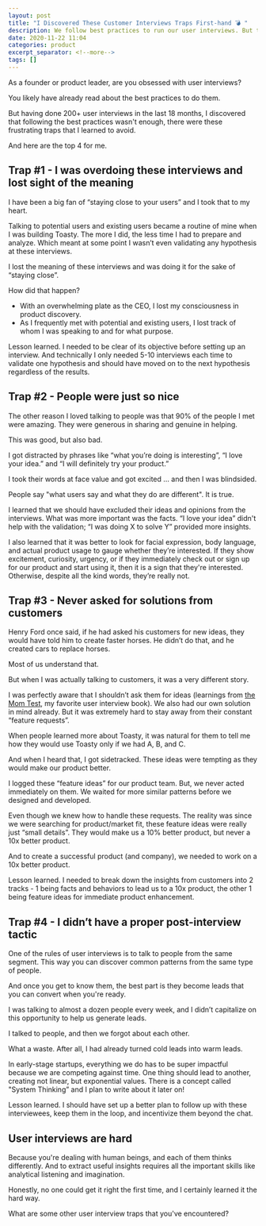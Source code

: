 ```yaml
---
layout: post
title: "I Discovered These Customer Interviews Traps First-hand 💣 "
description: We follow best practices to run our user interviews. But to be excellent at it, I discovered these frustrating traps that we should all try to avoid.
date: 2020-11-22 11:04
categories: product
excerpt_separator: <!--more-->
tags: []
---
```


As a founder or product leader, are you obsessed with user interviews?

You likely have already read about the best practices to do them.	

But having done 200+ user interviews in the last 18 months, I discovered that following the best practices wasn't enough, there were these frustrating traps that I learned to avoid. 
<!--more-->
And here are the top 4 for me.

## Trap #1 - I was overdoing these interviews and lost sight of the meaning

I have been a big fan of “staying close to your users” and I took that to my heart.

Talking to potential users and existing users became a routine of mine when I was building Toasty. The more I did, the less time I had to prepare and analyze. Which meant at some point I wasn’t even validating any hypothesis at these interviews.

I lost the meaning of these interviews and was doing it for the sake of “staying close”.

How did that happen?

* With an overwhelming plate as the CEO, I lost my consciousness in product discovery.
* As I frequently met with potential and existing users, I lost track of whom I was speaking to and for what purpose.

Lesson learned. I needed to be clear of its objective before setting up an interview. And technically I only needed 5-10 interviews each time to validate one hypothesis and should have moved on to the next hypothesis regardless of the results.

## Trap #2 - People were just so nice

The other reason I loved talking to people was that 90% of the people I met were amazing. They were generous in sharing and genuine in helping.

This was good, but also bad.

I got distracted by phrases like “what you’re doing is interesting”, “I love your idea.” and “I will definitely try your product.”

I took their words at face value and got excited … and then I was blindsided.

People say "what users say and what they do are different". It is true.

I learned that we should have excluded their ideas and opinions from the interviews. What was more important was the facts. “I love your idea” didn't help with the validation; “I was doing X to solve Y” provided more insights.

I also learned that it was better to look for facial expression, body language, and actual product usage to gauge whether they’re interested. If they show excitement, curiosity, urgency, or if they immediately check out or sign up for our product and start using it, then it is a sign that they're interested. Otherwise, despite all the kind words, they’re really not.

## Trap #3 - Never asked for solutions from customers

Henry Ford once said, if he had asked his customers for new ideas, they would have told him to create faster horses. He didn’t do that, and he created cars to replace horses.

Most of us understand that.

But when I was actually talking to customers, it was a very different story.

I was perfectly aware that I shouldn’t ask them for ideas (learnings from <a href="http://momtestbook.com/" target="_blank">the Mom Test</a>, my favorite user interview book). We also had our own solution in mind already. But it was extremely hard to stay away from their constant “feature requests”.

When people learned more about Toasty, it was natural for them to tell me how they would use Toasty only if we had A, B, and C.

And when I heard that, I got sidetracked. These ideas were tempting as they would make our product better.

I logged these “feature ideas” for our product team. But, we never acted immediately on them. We waited for more similar patterns before we designed and developed.

Even though we knew how to handle these requests. The reality was since we were searching for product/market fit, these feature ideas were really just “small details”. They would make us a 10% better product, but never a 10x better product.

And to create a successful product (and company), we needed to work on a 10x better product.

Lesson learned. I needed to break down the insights from customers into 2 tracks - 1 being facts and behaviors to lead us to a 10x product, the other 1 being feature ideas for immediate product enhancement.

## Trap #4 - I didn’t have a proper post-interview tactic

One of the rules of user interviews is to talk to people from the same segment. This way you can discover common patterns from the same type of people.

And once you get to know them, the best part is they become leads that you can convert when you're ready.

I was talking to almost a dozen people every week, and I didn’t capitalize on this opportunity to help us generate leads.

I talked to people, and then we forgot about each other.

What a waste. After all, I had already turned cold leads into warm leads.

In early-stage startups, everything we do has to be super impactful because we are competing against time. One thing should lead to another, creating not linear, but exponential values. There is a concept called "System Thinking” and I plan to write about it later on!

Lesson learned. I should have set up a better plan to follow up with these interviewees, keep them in the loop, and incentivize them beyond the chat.

## User interviews are hard

Because you're dealing with human beings, and each of them thinks differently. And to extract useful insights requires all the important skills like analytical listening and imagination.

Honestly, no one could get it right the first time, and I certainly learned it the hard way.

What are some other user interview traps that you've encountered?


